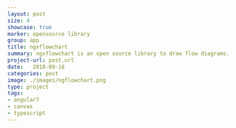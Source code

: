 ```yaml
---
layout: post
size: 4
showcase: true
marker: opensource library
group: app
title: ngxflowchart
summary: ngxflowchart is an open source library to draw flow diagrams. built on angular, it uses HTML5 elements instead of svg to render the graphics 
project-url: post.url
date:   2018-09-18
categories: post
image: ./images/ngflowchart.png
type: project
tags: 
- angular7
- canvas
- typescript
---
```



